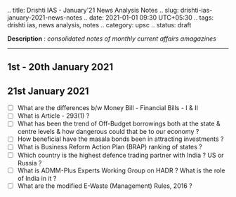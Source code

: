 .. title: Drishti IAS - January'21 News Analysis Notes
.. slug: drishti-ias-january-2021-news-notes
.. date: 2021-01-01 09:30 UTC+05:30
.. tags: drishti ias, news analysis, notes
.. category: upsc
.. status: draft

**Description** : *consolidated notes of monthly current affairs amagazines*

***
<!-- TEASER_END -->

## 1st - 20th January 2021

## 21st January 2021
- [ ] What are the differences b/w Money Bill - Financial Bills - I & II
- [ ] What is Article - 293(1) ? 
- [ ] What has been the trend of Off-Budget borrowings both at the state & centre levels & how dangerous could that be to our economy ? 
- [ ] How beneficial have the masala bonds been in attracting investments ? 
- [ ] What is Business Reform Action Plan (BRAP) ranking of states ? 
- [ ] Which country is the highest defence trading partner with India ? US or Russia ? 
- [ ] What is ADMM-Plus Experts Working Group on HADR ? What is the role of India in it ? 
- [ ] What are the modified E-Waste (Management) Rules, 2016 ? 
